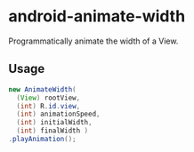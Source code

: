# android-animate-width
Programmatically animate the width of a View.

## Usage
```java
new AnimateWidth(
  (View) rootView,
  (int) R.id.view,
  (int) animationSpeed,
  (int) initialWidth,
  (int) finalWidth )
.playAnimation();
```